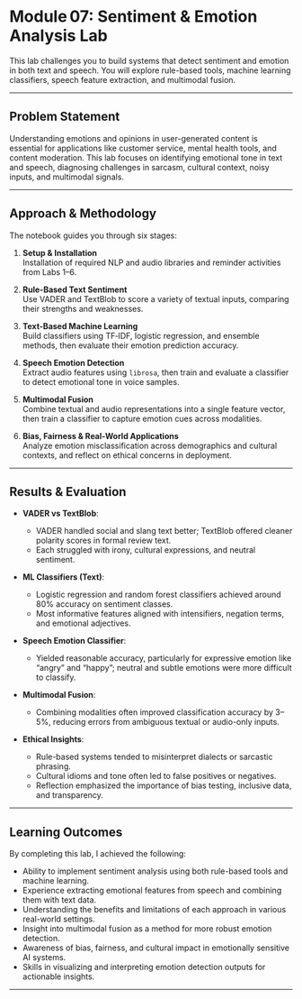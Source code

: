 # Module 07: Sentiment & Emotion Analysis Lab

This lab challenges you to build systems that detect sentiment and emotion in both text and speech. You will explore rule-based tools, machine learning classifiers, speech feature extraction, and multimodal fusion.

---

## Problem Statement

Understanding emotions and opinions in user-generated content is essential for applications like customer service, mental health tools, and content moderation. This lab focuses on identifying emotional tone in text and speech, diagnosing challenges in sarcasm, cultural context, noisy inputs, and multimodal signals.

---

## Approach & Methodology

The notebook guides you through six stages:

1. **Setup & Installation**  
   Installation of required NLP and audio libraries and reminder activities from Labs 1–6.

2. **Rule-Based Text Sentiment**  
   Use VADER and TextBlob to score a variety of textual inputs, comparing their strengths and weaknesses.

3. **Text-Based Machine Learning**  
   Build classifiers using TF‑IDF, logistic regression, and ensemble methods, then evaluate their emotion prediction accuracy.

4. **Speech Emotion Detection**  
   Extract audio features using `librosa`, then train and evaluate a classifier to detect emotional tone in voice samples.

5. **Multimodal Fusion**  
   Combine textual and audio representations into a single feature vector, then train a classifier to capture emotion cues across modalities.

6. **Bias, Fairness & Real-World Applications**  
   Analyze emotion misclassification across demographics and cultural contexts, and reflect on ethical concerns in deployment.

---

## Results & Evaluation

- **VADER vs TextBlob**:  
  - VADER handled social and slang text better; TextBlob offered cleaner polarity scores in formal review text.  
  - Each struggled with irony, cultural expressions, and neutral sentiment.

- **ML Classifiers (Text)**:  
  - Logistic regression and random forest classifiers achieved around 80% accuracy on sentiment classes.  
  - Most informative features aligned with intensifiers, negation terms, and emotional adjectives.

- **Speech Emotion Classifier**:  
  - Yielded reasonable accuracy, particularly for expressive emotion like “angry” and “happy”; neutral and subtle emotions were more difficult to classify.

- **Multimodal Fusion**:  
  - Combining modalities often improved classification accuracy by 3–5%, reducing errors from ambiguous textual or audio-only inputs.

- **Ethical Insights**:  
  - Rule-based systems tended to misinterpret dialects or sarcastic phrasing.  
  - Cultural idioms and tone often led to false positives or negatives.  
  - Reflection emphasized the importance of bias testing, inclusive data, and transparency.

---

## Learning Outcomes

By completing this lab, I achieved the following:

- Ability to implement sentiment analysis using both rule-based tools and machine learning.
- Experience extracting emotional features from speech and combining them with text data.
- Understanding the benefits and limitations of each approach in various real-world settings.
- Insight into multimodal fusion as a method for more robust emotion detection.
- Awareness of bias, fairness, and cultural impact in emotionally sensitive AI systems.
- Skills in visualizing and interpreting emotion detection outputs for actionable insights.

---
